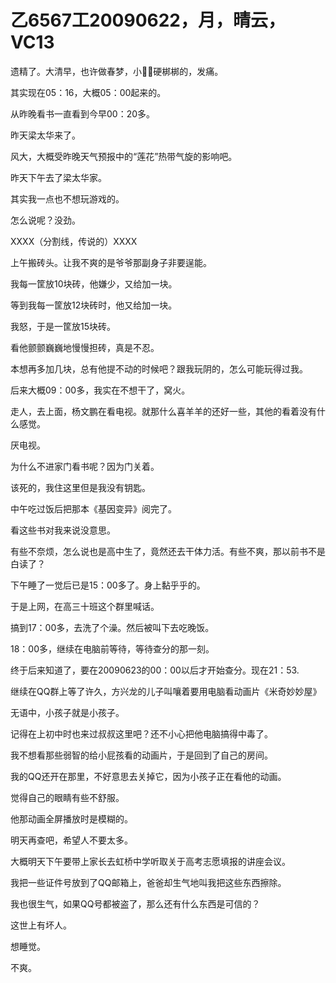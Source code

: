 # 乙6567工20090622，月，晴云，VC13

遗精了。大清早，也许做春梦，小𣬠𣬠硬梆梆的，发痛。

其实现在05：16，大概05：00起来的。

从昨晚看书一直看到今早00：20多。

昨天梁太华来了。

风大，大概受昨晚天气预报中的“莲花”热带气旋的影响吧。

昨天下午去了梁太华家。

其实我一点也不想玩游戏的。

怎么说呢？没劲。

XXXX（分割线，传说的）XXXX

上午搬砖头。让我不爽的是爷爷那副身子非要逞能。

我每一筐放10块砖，他嫌少，又给加一块。

等到我每一筐放12块砖时，他又给加一块。

我怒，于是一筐放15块砖。

看他颤颤巍巍地慢慢担砖，真是不忍。

本想再多加几块，总有他提不动的时候吧？跟我玩阴的，怎么可能玩得过我。

后来大概09：00多，我实在不想干了，窝火。

走人，去上面，杨文鹏在看电视。就那什么喜羊羊的还好一些，其他的看着没有什么感觉。

厌电视。

为什么不进家门看书呢？因为门关着。

该死的，我住这里但是我没有钥匙。

中午吃过饭后把那本《基因变异》阅完了。

看这些书对我来说没意思。

有些不奈烦，怎么说也是高中生了，竟然还去干体力活。有些不爽，那以前书不是白读了？

下午睡了一觉后已是15：00多了。身上黏乎乎的。

于是上网，在高三十班这个群里喊话。

搞到17：00多，去洗了个澡。然后被叫下去吃晚饭。

18：00多，继续在电脑前等待，等待查分的那一刻。

终于后来知道了，要在20090623的00：00以后才开始查分。现在21：53.

继续在QQ群上等了许久，方兴龙的儿子叫嚷着要用电脑看动画片《米奇妙妙屋》

无语中，小孩子就是小孩子。

记得在上初中时也来过叔叔这里吧？还不小心把他电脑搞得中毒了。

我不想看那些弱智的给小屁孩看的动画片，于是回到了自己的房间。

我的QQ还开在那里，不好意思去关掉它，因为小孩子正在看他的动画。

觉得自己的眼睛有些不舒服。

他那动画全屏播放时是模糊的。

明天再查吧，希望人不要太多。

大概明天下午要带上家长去虹桥中学听取关于高考志愿填报的讲座会议。

我把一些证件号放到了QQ邮箱上，爸爸却生气地叫我把这些东西擦除。

我也很生气，如果QQ号都被盗了，那么还有什么东西是可信的？

这世上有坏人。

想睡觉。

不爽。

